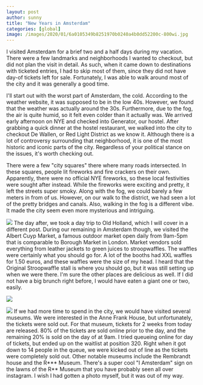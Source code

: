 ```yaml
---
layout: post
author: sunny
title: "New Years in Amsterdam"
categories: [global]
image: /images/2020/01/6a0105349b8251970b0240a4b0dd52200c-800wi.jpg
---
```

I visited Amsterdam for a brief two and a half days during my vacation. There were a few landmarks and neighborhoods I wanted to checkout, but did not plan the visit in detail. As such, when it came down to destinations with ticketed entries, I had to skip most of them, since they did not have day-of tickets left for sale. Fortunately, I was able to walk around most of the city and it was generally a good time.

I'll start out with the worst part of Amsterdam, the cold. According to the weather website, it was supposed to be in the low 40s. However, we found that the weather was actually around the 30s. Furthermore, due to the fog, the air is quite humid, so it felt even colder than it actually was. 
We arrived early afternoon on NYE and checked into Generator, our hostel. After grabbing a quick dinner at the hostel restaurant, we walked into the city to checkout De Wallen, or Red Light District as we know it. Although there is a lot of controversy surrounding that neighborhood, it is one of the most historic and iconic parts of the city. Regardless of your political stance on the issues, it's worth checking out.

There were a few "city squares" there where many roads intersected. In these squares, people lit fireworks and fire crackers on their own. Apparently, there were no official NYE fireworks, so these local festivities were sought after instead. While the fireworks were exciting and pretty, it left the streets super smoky. Along with the fog, we could barely a few meters in from of us. However, on our walk to the district, we had seen a lot of the pretty bridges and canals. Also, walking in the fog is a different vibe. It made the city seem even more mysterious and intriguing.


![](/images/2020/01/6a0105349b8251970b0240a4b0dd56200c-800wi.jpg)
The day after, we took a day trip to Old Holland, which I will cover in a different post. During our remaining in Amsterdam though, we visited the Albert Cuyp Market, a famous outdoor market open daily from 9am-5pm that is comparable to Borough Market in London. Market vendors sold everything from leather jackets to green juices to stroopwaffles. The waffles were certainly what you should go for. A lot of the booths had XXL waffles for 1.50 euros, and these waffles were the size of my head. I heard that the Original Stroopwaffle stall is where you should go, but it was still setting up when we were there. I'm sure the other places are delicious as well. If I did not have a big brunch right before, I would have eaten a giant one or two, easily.


![](/images/2020/01/6a0105349b8251970b0240a4b0dd2a200c-800wi.jpg)

![](/images/2020/01/6a0105349b8251970b0240a4b0dd2e200c-800wi.jpg)
If we had more time to spend in the city, we would have visited several museums. We were interested in the Anne Frank House, but unfortunately, the tickets were sold out. For that museum, tickets for 2 weeks from today are released. 80% of the tickets are sold online prior to the day, and the remaining 20% is sold on the day of at 9am. I tried queueing online for day of tickets, but ended up on the waitlist at position 320. Right when it got down to 14 people in the queue, we were kicked out of line as the tickets were completely sold out. Other notable museums include the Rembrandt house and the R*** Museum. There's a super cool "I Amsterdam" sign on the lawns of the R** Museum that you have probably seen all over instagram. I wish I had gotten a photo myself, but it was out of my way.

